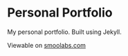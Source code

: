 # Personal Portfolio
My personal portfolio. Built using Jekyll.

Viewable on [smoolabs.com](http://smoolabs.com)
